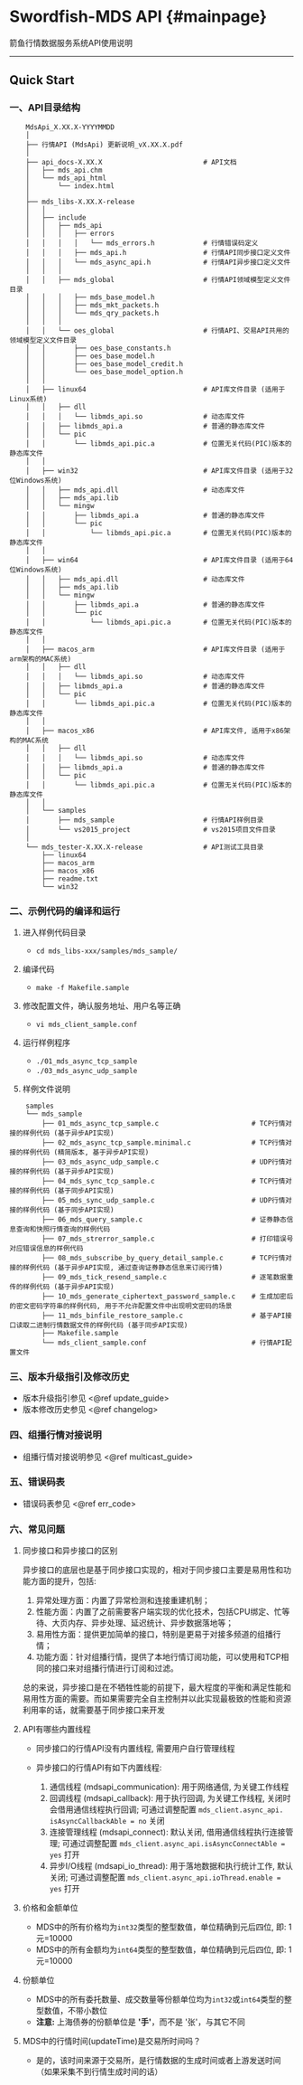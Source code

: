 # Swordfish-MDS API    {#mainpage}

箭鱼行情数据服务系统API使用说明

---

## Quick Start

### 一、API目录结构

~~~{.c}
    MdsApi_X.XX.X-YYYYMMDD
    │
    ├── 行情API (MdsApi) 更新说明_vX.XX.X.pdf
    │
    ├── api_docs-X.XX.X                         # API文档
    │   ├── mds_api.chm
    │   └── mds_api_html
    │       └── index.html
    │
    ├── mds_libs-X.XX.X-release
    │   │
    │   ├── include
    │   │   ├── mds_api
    │   │   │   ├── errors
    │   │   │   │   └── mds_errors.h            # 行情错误码定义
    │   │   │   ├── mds_api.h                   # 行情API同步接口定义文件
    │   │   │   └── mds_async_api.h             # 行情API异步接口定义文件
    │   │   │
    │   │   ├── mds_global                      # 行情API领域模型定义文件目录
    │   │   │   ├── mds_base_model.h
    │   │   │   ├── mds_mkt_packets.h
    │   │   │   └── mds_qry_packets.h
    │   │   │
    │   │   └── oes_global                      # 行情API、交易API共用的领域模型定义文件目录
    │   │       ├── oes_base_constants.h
    │   │       ├── oes_base_model.h
    │   │       ├── oes_base_model_credit.h
    │   │       └── oes_base_model_option.h
    │   │
    │   ├── linux64                             # API库文件目录 (适用于Linux系统)
    │   │   ├── dll
    │   │   │   └── libmds_api.so               # 动态库文件
    │   │   ├── libmds_api.a                    # 普通的静态库文件
    │   │   └── pic
    │   │       └── libmds_api.pic.a            # 位置无关代码(PIC)版本的静态库文件
    │   │
    │   ├── win32                               # API库文件目录 (适用于32位Windows系统)
    │   │   ├── mds_api.dll                     # 动态库文件
    │   │   ├── mds_api.lib
    │   │   └── mingw
    │   │       ├── libmds_api.a                # 普通的静态库文件
    │   │       └── pic
    │   │           └── libmds_api.pic.a        # 位置无关代码(PIC)版本的静态库文件
    │   │
    │   ├── win64                               # API库文件目录 (适用于64位Windows系统)
    │   │   ├── mds_api.dll                     # 动态库文件
    │   │   ├── mds_api.lib
    │   │   └── mingw
    │   │       ├── libmds_api.a                # 普通的静态库文件
    │   │       └── pic
    │   │           └── libmds_api.pic.a        # 位置无关代码(PIC)版本的静态库文件
    │   │
    │   ├── macos_arm                           # API库文件目录 (适用于arm架构的MAC系统)
    │   │   ├── dll
    │   │   │   └── libmds_api.so               # 动态库文件
    │   │   ├── libmds_api.a                    # 普通的静态库文件
    │   │   └── pic
    │   │       └── libmds_api.pic.a            # 位置无关代码(PIC)版本的静态库文件
    │   │
    │   ├── macos_x86                           # API库文件, 适用于x86架构的MAC系统
    │   │   ├── dll
    │   │   │   └── libmds_api.so               # 动态库文件
    │   │   ├── libmds_api.a                    # 普通的静态库文件
    │   │   └── pic
    │   │       └── libmds_api.pic.a            # 位置无关代码(PIC)版本的静态库文件
    │   │
    │   └── samples
    │       ├── mds_sample                      # 行情API样例目录
    │       └── vs2015_project                  # vs2015项目文件目录
    │
    └── mds_tester-X.XX.X-release               # API测试工具目录
        ├── linux64
        ├── macos_arm
        ├── macos_x86
        ├── readme.txt
        └── win32
~~~

### 二、示例代码的编译和运行

1. 进入样例代码目录

    - ``cd mds_libs-xxx/samples/mds_sample/``

2. 编译代码

    - ``make -f Makefile.sample``

3. 修改配置文件，确认服务地址、用户名等正确

    - ``vi mds_client_sample.conf``

4. 运行样例程序

    - ``./01_mds_async_tcp_sample``
    - ``./03_mds_async_udp_sample``

5. 样例文件说明

~~~{.c}
    samples
    └── mds_sample
        ├── 01_mds_async_tcp_sample.c                       # TCP行情对接的样例代码 (基于异步API实现)
        ├── 02_mds_async_tcp_sample.minimal.c               # TCP行情对接的样例代码 (精简版本, 基于异步API实现)
        ├── 03_mds_async_udp_sample.c                       # UDP行情对接的样例代码 (基于异步API实现)
        ├── 04_mds_sync_tcp_sample.c                        # TCP行情对接的样例代码 (基于同步API实现)
        ├── 05_mds_sync_udp_sample.c                        # UDP行情对接的样例代码 (基于同步API实现)
        ├── 06_mds_query_sample.c                           # 证券静态信息查询和快照行情查询的样例代码
        ├── 07_mds_strerror_sample.c                        # 打印错误号对应错误信息的样例代码
        ├── 08_mds_subscribe_by_query_detail_sample.c       # TCP行情对接的样例代码 (基于异步API实现, 通过查询证券静态信息来订阅行情)
        ├── 09_mds_tick_resend_sample.c                     # 逐笔数据重传的样例代码 (基于异步API实现)
        ├── 10_mds_generate_ciphertext_password_sample.c    # 生成加密后的密文密码字符串的样例代码, 用于不允许配置文件中出现明文密码的场景
        ├── 11_mds_binfile_restore_sample.c                 # 基于API接口读取二进制行情数据文件的样例代码 (基于同步API实现)
        ├── Makefile.sample
        └── mds_client_sample.conf                          # 行情API配置文件
~~~

### 三、版本升级指引及修改历史

- 版本升级指引参见 <@ref update_guide>
- 版本修改历史参见 <@ref changelog>

### 四、组播行情对接说明

- 组播行情对接说明参见 <@ref multicast_guide>

### 五、错误码表

- 错误码表参见 <@ref err_code>

### 六、常见问题

1. 同步接口和异步接口的区别

    异步接口的底层也是基于同步接口实现的，相对于同步接口主要是易用性和功能方面的提升，包括:

    1. 异常处理方面：内置了异常检测和连接重建机制；
    2. 性能方面：内置了之前需要客户端实现的优化技术，包括CPU绑定、忙等待、大页内存、异步处理、延迟统计、异步数据落地等；
    3. 易用性方面：提供更加简单的接口，特别是更易于对接多频道的组播行情；
    4. 功能方面：针对组播行情，提供了本地行情订阅功能，可以使用和TCP相同的接口来对组播行情进行订阅和过滤。

    总的来说，异步接口是在不牺牲性能的前提下，最大程度的平衡和满足性能和易用性方面的需要。而如果需要完全自主控制并以此实现最极致的性能和资源利用率的话，就需要基于同步接口来开发

2. API有哪些内置线程

    - 同步接口的行情API没有内置线程, 需要用户自行管理线程

    - 异步接口的行情API有如下内置线程:
      1. 通信线程 (mdsapi_communication): 用于网络通信, 为关键工作线程
      2. 回调线程 (mdsapi_callback): 用于执行回调, 为关键工作线程, 关闭时会借用通信线程执行回调; 可通过调整配置 ``mds_client.async_api.  isAsyncCallbackAble = no`` 关闭
      3. 连接管理线程 (mdsapi_connect): 默认关闭, 借用通信线程执行连接管理; 可通过调整配置 ``mds_client.async_api.isAsyncConnectAble = yes`` 打开
      4. 异步I/O线程 (mdsapi_io_thread): 用于落地数据和执行统计工作, 默认关闭; 可通过调整配置 ``mds_client.async_api.ioThread.enable = yes`` 打开

3. 价格和金额单位

    - MDS中的所有价格均为`int32`类型的整型数值，单位精确到元后四位, 即: 1元=10000
    - MDS中的所有金额均为`int64`类型的整型数值，单位精确到元后四位, 即: 1元=10000

4. 份额单位
    - MDS中的所有委托数量、成交数量等份额单位均为`int32`或`int64`类型的整型数值，不带小数位
    - **注意:** 上海债券的份额单位是 <b>'手'</b>，而不是 '张'，与其它不同

5. MDS中的行情时间(updateTime)是交易所时间吗？

    - 是的，该时间来源于交易所，是行情数据的生成时间或者上游发送时间（如果采集不到行情生成时间的话）
